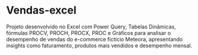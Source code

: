 # Vendas-excel
Projeto desenvolvido no Excel com Power Query, Tabelas Dinâmicas, fórmulas PROCV, PROCH, PROCX, PROC e Gráficos para analisar o desempenho de vendas do e-commerce fictício Meteora, apresentando insights como faturamento, produtos mais vendidos e desempenho mensal.
